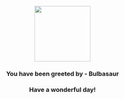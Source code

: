 <p align="center">
    <img src="https://raw.githubusercontent.com/PokeAPI/sprites/master/sprites/pokemon/1.png" width="150" height="150">
</p>
<h3 align="center">You have been greeted by - <b>Bulbasaur</b></h3>
<h3 align="center">Have a wonderful day!</h3>
